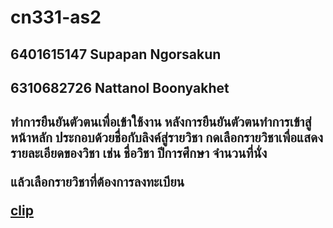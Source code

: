 # cn331-as2
<h2> 6401615147 Supapan Ngorsakun<h2>

<h2> 6310682726 Nattanol Boonyakhet <h2>

ทำการยืนยันตัวตนเพื่อเข้าใช้งาน หลังการยืนยันตัวตนทำการเข้าสู่หน้าหลัก ประกอบด้วยชื่อกับลิงค์สู่รายวิชา กดเลือกรายวิชาเพื่อแสดงรายละเอียดของวิชา เช่น ชื่อวิชา ปีการศึกษา จำนวนที่นั่ง

แล้วเลือกรายวิชาที่ต้องการลงทะเบียน

<a href="www.youtube.com">clip</a>
